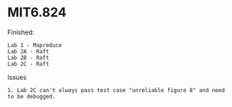 # MIT6.824
Finished:
```
Lab 1 - Mapreduce
Lab 2A - Raft
Lab 2B - Raft
Lab 2C - Raft
```
Issues
```
1. Lab 2C can't always pass test case "unreliable figure 8" and need to be debugged.
```
